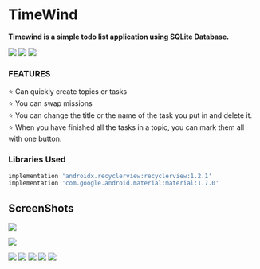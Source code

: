 ﻿# TimeWind

**Timewind is a simple todo list application using SQLite Database.**

![](https://img.shields.io/badge/Kotlin-v1.9.0-93b023?&style=for-the-badge&logo=kotlin&logoColor=white)
![](https://img.shields.io/badge/SDK-33-93b023?&style=for-the-badge&logo=kotlin&logoColor=white)
![](https://img.shields.io/badge/SQLiteDatabase-93b023?&style=for-the-badge&logo=Firebase&logoColor=white)





### FEATURES

 ⭐️ Can quickly create topics or tasks</br>
  ⭐️ You can swap missions</br>
 ⭐️ You can change the title or the name of the task you put in and delete it.</br>
  ⭐️ When you have finished all the tasks in a topic, you can mark them all with one button.</br>


### Libraries Used

```sh
implementation 'androidx.recyclerview:recyclerview:1.2.1'  
implementation 'com.google.android.material:material:1.7.0'
```

## ScreenShots

![](https://raw.githubusercontent.com/grigroviska/TimeWind/master/TimeWindScreenShot/TimeWind_1.png)

![](https://raw.githubusercontent.com/grigroviska/TimeWind/master/TimeWindScreenShot/TimeWind_2.png)

![](https://raw.githubusercontent.com/grigroviska/TimeWind/master/TimeWindScreenShot/TimeWind_3.png)
![](https://raw.githubusercontent.com/grigroviska/TimeWind/master/TimeWindScreenShot/TimeWind_4.png)
![](https://raw.githubusercontent.com/grigroviska/TimeWind/master/TimeWindScreenShot/TimeWind_5.png)
![](https://raw.githubusercontent.com/grigroviska/TimeWind/master/TimeWindScreenShot/TimeWind_6.png)
![](https://raw.githubusercontent.com/grigroviska/TimeWind/master/TimeWindScreenShot/TimeWind_7.png)


